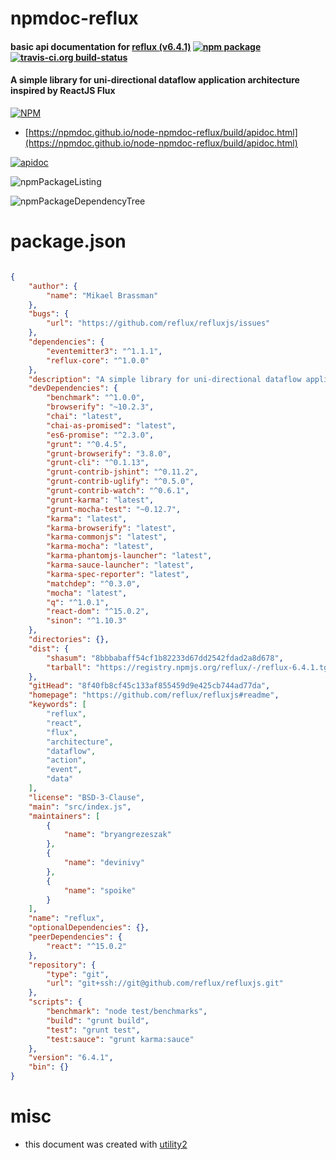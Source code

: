 # npmdoc-reflux

#### basic api documentation for  [reflux (v6.4.1)](https://github.com/reflux/refluxjs#readme)  [![npm package](https://img.shields.io/npm/v/npmdoc-reflux.svg?style=flat-square)](https://www.npmjs.org/package/npmdoc-reflux) [![travis-ci.org build-status](https://api.travis-ci.org/npmdoc/node-npmdoc-reflux.svg)](https://travis-ci.org/npmdoc/node-npmdoc-reflux)

#### A simple library for uni-directional dataflow application architecture inspired by ReactJS Flux

[![NPM](https://nodei.co/npm/reflux.png?downloads=true&downloadRank=true&stars=true)](https://www.npmjs.com/package/reflux)

- [https://npmdoc.github.io/node-npmdoc-reflux/build/apidoc.html](https://npmdoc.github.io/node-npmdoc-reflux/build/apidoc.html)

[![apidoc](https://npmdoc.github.io/node-npmdoc-reflux/build/screenCapture.buildCi.browser.%252Ftmp%252Fbuild%252Fapidoc.html.png)](https://npmdoc.github.io/node-npmdoc-reflux/build/apidoc.html)

![npmPackageListing](https://npmdoc.github.io/node-npmdoc-reflux/build/screenCapture.npmPackageListing.svg)

![npmPackageDependencyTree](https://npmdoc.github.io/node-npmdoc-reflux/build/screenCapture.npmPackageDependencyTree.svg)



# package.json

```json

{
    "author": {
        "name": "Mikael Brassman"
    },
    "bugs": {
        "url": "https://github.com/reflux/refluxjs/issues"
    },
    "dependencies": {
        "eventemitter3": "^1.1.1",
        "reflux-core": "^1.0.0"
    },
    "description": "A simple library for uni-directional dataflow application architecture inspired by ReactJS Flux",
    "devDependencies": {
        "benchmark": "^1.0.0",
        "browserify": "~10.2.3",
        "chai": "latest",
        "chai-as-promised": "latest",
        "es6-promise": "^2.3.0",
        "grunt": "^0.4.5",
        "grunt-browserify": "3.8.0",
        "grunt-cli": "^0.1.13",
        "grunt-contrib-jshint": "^0.11.2",
        "grunt-contrib-uglify": "^0.5.0",
        "grunt-contrib-watch": "^0.6.1",
        "grunt-karma": "latest",
        "grunt-mocha-test": "~0.12.7",
        "karma": "latest",
        "karma-browserify": "latest",
        "karma-commonjs": "latest",
        "karma-mocha": "latest",
        "karma-phantomjs-launcher": "latest",
        "karma-sauce-launcher": "latest",
        "karma-spec-reporter": "latest",
        "matchdep": "^0.3.0",
        "mocha": "latest",
        "q": "^1.0.1",
        "react-dom": "^15.0.2",
        "sinon": "^1.10.3"
    },
    "directories": {},
    "dist": {
        "shasum": "8bbbabaff54cf1b82233d67dd2542fdad2a8d678",
        "tarball": "https://registry.npmjs.org/reflux/-/reflux-6.4.1.tgz"
    },
    "gitHead": "8f40fb8cf45c133af855459d9e425cb744ad77da",
    "homepage": "https://github.com/reflux/refluxjs#readme",
    "keywords": [
        "reflux",
        "react",
        "flux",
        "architecture",
        "dataflow",
        "action",
        "event",
        "data"
    ],
    "license": "BSD-3-Clause",
    "main": "src/index.js",
    "maintainers": [
        {
            "name": "bryangrezeszak"
        },
        {
            "name": "devinivy"
        },
        {
            "name": "spoike"
        }
    ],
    "name": "reflux",
    "optionalDependencies": {},
    "peerDependencies": {
        "react": "^15.0.2"
    },
    "repository": {
        "type": "git",
        "url": "git+ssh://git@github.com/reflux/refluxjs.git"
    },
    "scripts": {
        "benchmark": "node test/benchmarks",
        "build": "grunt build",
        "test": "grunt test",
        "test:sauce": "grunt karma:sauce"
    },
    "version": "6.4.1",
    "bin": {}
}
```



# misc
- this document was created with [utility2](https://github.com/kaizhu256/node-utility2)
